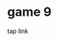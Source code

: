 <h1>game 9</h1>
<a href="https://raffneptune-game.vercel.app" style="color: black; text-decoration: none;">tap link</a>
